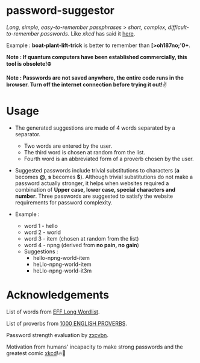 # password-suggestor
*Long, simple, easy-to-remember passphrases* > *short, complex, difficult-to-remember passwords*. Like *xkcd* has said it [here](https://xkcd.com/936/).
	
Example : **boat-plant-lift-trick** is better to remember than **[>oh187no;'0+**.

**Note : If quantum computers have been established commercially, this tool is obsolete!**:no_entry:

**Note : Passwords are not saved anywhere, the entire code runs in the browser. Turn off the internet connection before trying it out!**:v:

# Usage
* The generated suggestions are made of 4 words separated by a separator.
	* Two words are entered by the user.
	* The third word is chosen at random from the list.
	* Fourth word is an abbreviated form of a proverb chosen by the user.

* Suggested passwords include trivial substitutions to characters (**a** becomes **@**, **s** becomes **$**).
 Although trivial substitutions do not make a password actually stronger, it helps when websites required a combination of **Upper case, lower case, special characters and number**.
 Three passwords are suggested to satisfy the website requirements for password complexity.

* Example :
	* word 1 - hello
	* word 2 - world
	* word 3 - item (chosen at random from the list)
	* word 4 - npng (derived from **no pain, no gain**)
	* Suggestions :
		* hello-npng-world-item
		* heLlo-npng-world-item
		* heLlo-npng-world-it3m


# Acknowledgements
List of words from [EFF Long Wordlist](https://www.eff.org/files/2016/07/18/eff_large_wordlist.txt).

List of proverbs from [1000 ENGLISH PROVERBS](https://suratiundhiyu.files.wordpress.com/2011/02/1000-english-proverbs.pdf).

Password strength evaluation by [zxcvbn](https://github.com/dropbox/zxcvbn).

Motivation from humans' incapacity to make strong passwords and the greatest comic [xkcd](https://xkcd.com/936/)!:fire::clap:
